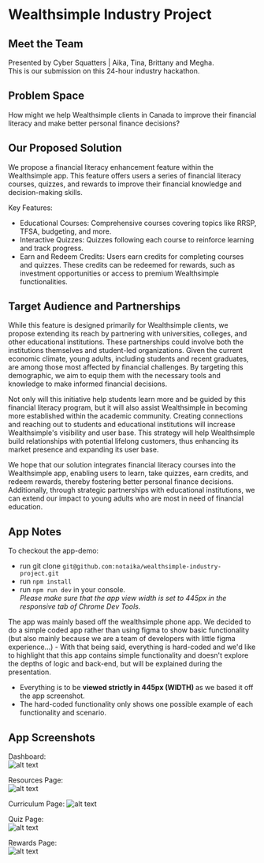 # Wealthsimple Industry Project

## Meet the Team
Presented by Cyber Squatters | Aika, Tina, Brittany and Megha. <br>
This is our submission on this 24-hour industry hackathon.

## Problem Space
How might we help Wealthsimple clients in Canada to improve their financial literacy and make better personal finance decisions?

## Our Proposed Solution
We propose a financial literacy enhancement feature within the Wealthsimple app. This feature offers users a series of financial literacy courses, quizzes, and rewards to improve their financial knowledge and decision-making skills.

Key Features:
- Educational Courses: Comprehensive courses covering topics like RRSP, TFSA, budgeting, and more. 
- Interactive Quizzes: Quizzes following each course to reinforce learning and track progress.
- Earn and Redeem Credits: Users earn credits for completing courses and quizzes. These credits can be redeemed for rewards, such as investment opportunities or access to premium Wealthsimple functionalities.

## Target Audience and Partnerships
While this feature is designed primarily for Wealthsimple clients, we propose extending its reach by partnering with universities, colleges, and other educational institutions. These partnerships could involve both the institutions themselves and student-led organizations. Given the current economic climate, young adults, including students and recent graduates, are among those most affected by financial challenges. By targeting this demographic, we aim to equip them with the necessary tools and knowledge to make informed financial decisions.

Not only will this initiative help students learn more and be guided by this financial literacy program, but it will also assist Wealthsimple in becoming more established within the academic community. Creating connections and reaching out to students and educational institutions will increase Wealthsimple's visibility and user base. This strategy will help Wealthsimple build relationships with potential lifelong customers, thus enhancing its market presence and expanding its user base.

We hope that our solution integrates financial literacy courses into the Wealthsimple app, enabling users to learn, take quizzes, earn credits, and redeem rewards, thereby fostering better personal finance decisions. Additionally, through strategic partnerships with educational institutions, we can extend our impact to young adults who are most in need of financial education.


## App Notes
To checkout the app-demo: 
- run git clone `git@github.com:notaika/wealthsimple-industry-project.git`
- run `npm install`
- run `npm run dev` in your console. <br>
<i> Please make sure that the app view width is set to 445px in the responsive tab of Chrome Dev Tools.</i>


The app was mainly based off the wealthsimple phone app. We decided to do a simple coded app rather than using figma to show basic functionality (but also mainly because we are a team of developers with little figma experience...)
    - With that being said, everything is hard-coded and we'd like to highlight that this app contains simple functionality and doesn't explore the depths of logic and back-end, but will be explained during the presentation.
- Everything is to be <b> viewed strictly in 445px (WIDTH) </b> as we based it off the app screenshot.
- The hard-coded functionality only shows one possible example of each functionality and scenario.

## App Screenshots
Dashboard: <br>
![alt text](./src/assets/screenshots/image.png)

Resources Page: <br>
![alt text](./src/assets/screenshots/image-1.png)

Curriculum Page: 
![alt text](./src/assets/screenshots/image-2.png)

Quiz Page: <br>
![alt text](./src/assets/screenshots/image-3.png)

Rewards Page: <br>
![alt text](./src/assets/screenshots/image-4.png)
